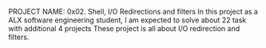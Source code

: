 PROJECT NAME: 0x02. Shell, I/O Redirections and filters
In this project as a ALX software engineering student, I am expected to solve about 22 task with additional 4 projects
These project is all about I/O redirection and filters.
